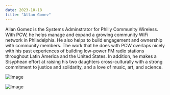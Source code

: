 ```yaml
---
date: 2023-10-18
title: "Allan Gomez"
---
```


Allan Gomez is the Systems Adminstrator for Philly Community Wireless. With PCW, he helps manage and expand a growing community WiFi network in Philadelphia. He also helps to build engagement and ownership with community members. The work that he does with PCW overlaps nicely with his past experiences of building low-power FM radio stations throughout Latin America and the United States. In addition, he makes a Sisyphean effort at raising his two daughters cross-culturally with a strong commitment to justice and solidarity, and a love of music, art, and science.

![Image](/images/AWCBW.jpg)

![Image](/images/AllanGHeadshot.jpg)


